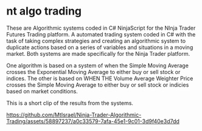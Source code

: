 # nt algo trading
These are Algorithmic systems coded in C# NinjaScript for the NInja Trader Futures Trading platform. 
A automated trading system coded in C# with the task of taking complex strategies and creating an algorithmic system to duplicate actions based on a series of variables and situations in a moving market.
Both systems are made specifically for the Ninja Trader platform. 


One algorithm is based on a system of when the Simple Moving Average crosses the Exponential Moving Average to either buy or sell stock or indices.
The other is based on WHEN THE Volume Average Weighter Price crosses the Simple Moving Average to either buy or sell stock or indicies based on market conditions.

This is a short clip of the results from the systems.


https://github.com/MtIsrael/Ninja-Trader-Algorithmic-Trading/assets/58897237/a0c33579-7afa-45e1-9c01-3d9f40e3d7dd

